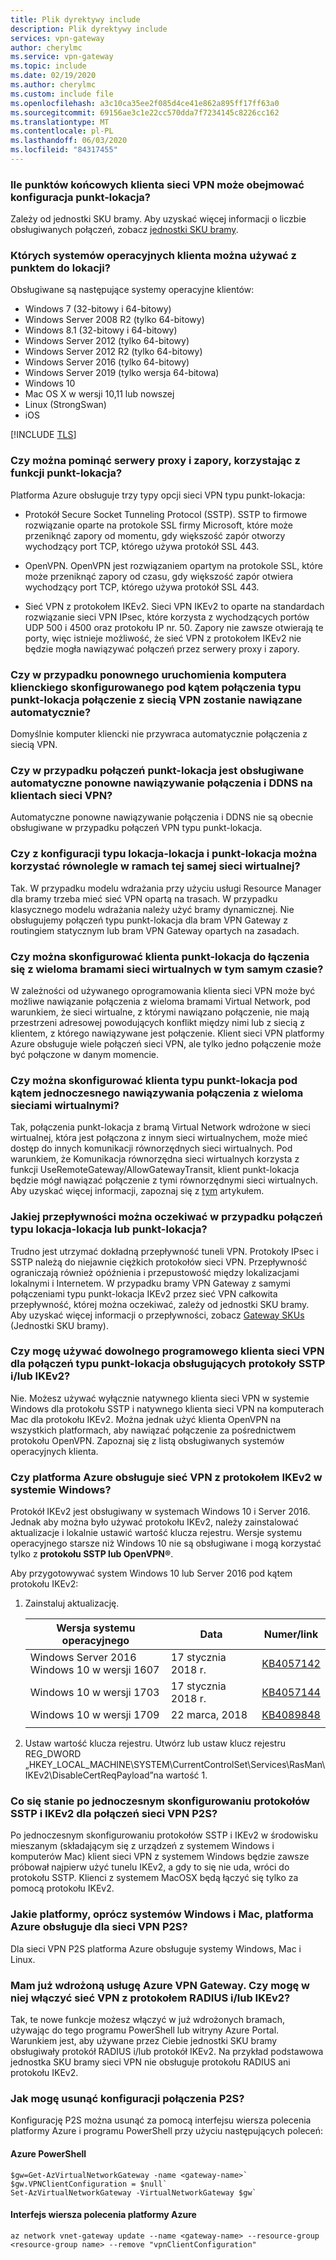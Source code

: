 ```yaml
---
title: Plik dyrektywy include
description: Plik dyrektywy include
services: vpn-gateway
author: cherylmc
ms.service: vpn-gateway
ms.topic: include
ms.date: 02/19/2020
ms.author: cherylmc
ms.custom: include file
ms.openlocfilehash: a3c10ca35ee2f085d4ce41e862a895ff17ff63a0
ms.sourcegitcommit: 69156ae3c1e22cc570dda7f7234145c8226cc162
ms.translationtype: MT
ms.contentlocale: pl-PL
ms.lasthandoff: 06/03/2020
ms.locfileid: "84317455"
---
```

### <a name="how-many-vpn-client-endpoints-can-i-have-in-my-point-to-site-configuration"></a>Ile punktów końcowych klienta sieci VPN może obejmować konfiguracja punkt-lokacja?

Zależy od jednostki SKU bramy. Aby uzyskać więcej informacji o liczbie obsługiwanych połączeń, zobacz [jednostki SKU bramy](../articles/vpn-gateway/vpn-gateway-about-vpngateways.md#gwsku).

### <a name="what-client-operating-systems-can-i-use-with-point-to-site"></a><a name="supportedclientos"></a>Których systemów operacyjnych klienta można używać z punktem do lokacji?

Obsługiwane są następujące systemy operacyjne klientów:

* Windows 7 (32-bitowy i 64-bitowy)
* Windows Server 2008 R2 (tylko 64-bitowy)
* Windows 8.1 (32-bitowy i 64-bitowy)
* Windows Server 2012 (tylko 64-bitowy)
* Windows Server 2012 R2 (tylko 64-bitowy)
* Windows Server 2016 (tylko 64-bitowy)
* Windows Server 2019 (tylko wersja 64-bitowa)
* Windows 10
* Mac OS X w wersji 10,11 lub nowszej
* Linux (StrongSwan)
* iOS

[!INCLUDE [TLS](vpn-gateway-tls-updates.md)]

### <a name="can-i-traverse-proxies-and-firewalls-using-point-to-site-capability"></a>Czy można pominąć serwery proxy i zapory, korzystając z funkcji punkt-lokacja?

Platforma Azure obsługuje trzy typy opcji sieci VPN typu punkt-lokacja:

* Protokół Secure Socket Tunneling Protocol (SSTP). SSTP to firmowe rozwiązanie oparte na protokole SSL firmy Microsoft, które może przeniknąć zapory od momentu, gdy większość zapór otworzy wychodzący port TCP, którego używa protokół SSL 443.

* OpenVPN. OpenVPN jest rozwiązaniem opartym na protokole SSL, które może przeniknąć zapory od czasu, gdy większość zapór otwiera wychodzący port TCP, którego używa protokół SSL 443.

* Sieć VPN z protokołem IKEv2. Sieci VPN IKEv2 to oparte na standardach rozwiązanie sieci VPN IPsec, które korzysta z wychodzących portów UDP 500 i 4500 oraz protokołu IP nr. 50. Zapory nie zawsze otwierają te porty, więc istnieje możliwość, że sieć VPN z protokołem IKEv2 nie będzie mogła nawiązywać połączeń przez serwery proxy i zapory.

### <a name="if-i-restart-a-client-computer-configured-for-point-to-site-will-the-vpn-automatically-reconnect"></a>Czy w przypadku ponownego uruchomienia komputera klienckiego skonfigurowanego pod kątem połączenia typu punkt-lokacja połączenie z siecią VPN zostanie nawiązane automatycznie?

Domyślnie komputer kliencki nie przywraca automatycznie połączenia z siecią VPN.

### <a name="does-point-to-site-support-auto-reconnect-and-ddns-on-the-vpn-clients"></a>Czy w przypadku połączeń punkt-lokacja jest obsługiwane automatyczne ponowne nawiązywanie połączenia i DDNS na klientach sieci VPN?

Automatyczne ponowne nawiązywanie połączenia i DDNS nie są obecnie obsługiwane w przypadku połączeń VPN typu punkt-lokacja.

### <a name="can-i-have-site-to-site-and-point-to-site-configurations-coexist-for-the-same-virtual-network"></a>Czy z konfiguracji typu lokacja-lokacja i punkt-lokacja można korzystać równolegle w ramach tej samej sieci wirtualnej?

Tak. W przypadku modelu wdrażania przy użyciu usługi Resource Manager dla bramy trzeba mieć sieć VPN opartą na trasach. W przypadku klasycznego modelu wdrażania należy użyć bramy dynamicznej. Nie obsługujemy połączeń typu punkt-lokacja dla bram VPN Gateway z routingiem statycznym lub bram VPN Gateway opartych na zasadach.

### <a name="can-i-configure-a-point-to-site-client-to-connect-to-multiple-virtual-network-gateways-at-the-same-time"></a>Czy można skonfigurować klienta punkt-lokacja do łączenia się z wieloma bramami sieci wirtualnych w tym samym czasie?

W zależności od używanego oprogramowania klienta sieci VPN może być możliwe nawiązanie połączenia z wieloma bramami Virtual Network, pod warunkiem, że sieci wirtualne, z którymi nawiązano połączenie, nie mają przestrzeni adresowej powodujących konflikt między nimi lub z siecią z klientem, z którego nawiązywane jest połączenie.  Klient sieci VPN platformy Azure obsługuje wiele połączeń sieci VPN, ale tylko jedno połączenie może być połączone w danym momencie.

### <a name="can-i-configure-a-point-to-site-client-to-connect-to-multiple-virtual-networks-at-the-same-time"></a>Czy można skonfigurować klienta typu punkt-lokacja pod kątem jednoczesnego nawiązywania połączenia z wieloma sieciami wirtualnymi?

Tak, połączenia punkt-lokacja z bramą Virtual Network wdrożone w sieci wirtualnej, która jest połączona z innym sieci wirtualnychem, może mieć dostęp do innych komunikacji równorzędnych sieci wirtualnych.  Pod warunkiem, że Komunikacja równorzędna sieci wirtualnych korzysta z funkcji UseRemoteGateway/AllowGatewayTransit, klient punkt-lokacja będzie mógł nawiązać połączenie z tymi równorzędnymi sieci wirtualnych.  Aby uzyskać więcej informacji, zapoznaj się z [tym](../articles/vpn-gateway/vpn-gateway-about-point-to-site-routing.md) artykułem.

### <a name="how-much-throughput-can-i-expect-through-site-to-site-or-point-to-site-connections"></a>Jakiej przepływności można oczekiwać w przypadku połączeń typu lokacja-lokacja lub punkt-lokacja?

Trudno jest utrzymać dokładną przepływność tuneli VPN. Protokoły IPsec i SSTP należą do niejawnie ciężkich protokołów sieci VPN. Przepływność ograniczają również opóźnienia i przepustowość między lokalizacjami lokalnymi i Internetem. W przypadku bramy VPN Gateway z samymi połączeniami typu punkt-lokacja IKEv2 przez sieć VPN całkowita przepływność, której można oczekiwać, zależy od jednostki SKU bramy. Aby uzyskać więcej informacji o przepływności, zobacz [Gateway SKUs](../articles/vpn-gateway/vpn-gateway-about-vpngateways.md#gwsku) (Jednostki SKU bramy).

### <a name="can-i-use-any-software-vpn-client-for-point-to-site-that-supports-sstp-andor-ikev2"></a>Czy mogę używać dowolnego programowego klienta sieci VPN dla połączeń typu punkt-lokacja obsługujących protokoły SSTP i/lub IKEv2?

Nie. Możesz używać wyłącznie natywnego klienta sieci VPN w systemie Windows dla protokołu SSTP i natywnego klienta sieci VPN na komputerach Mac dla protokołu IKEv2. Można jednak użyć klienta OpenVPN na wszystkich platformach, aby nawiązać połączenie za pośrednictwem protokołu OpenVPN. Zapoznaj się z listą obsługiwanych systemów operacyjnych klienta.

### <a name="does-azure-support-ikev2-vpn-with-windows"></a>Czy platforma Azure obsługuje sieć VPN z protokołem IKEv2 w systemie Windows?

Protokół IKEv2 jest obsługiwany w systemach Windows 10 i Server 2016. Jednak aby można było używać protokołu IKEv2, należy zainstalować aktualizacje i lokalnie ustawić wartość klucza rejestru. Wersje systemu operacyjnego starsze niż Windows 10 nie są obsługiwane i mogą korzystać tylko z **protokołu SSTP lub OpenVPN®**.

Aby przygotowywać system Windows 10 lub Server 2016 pod kątem protokołu IKEv2:

1. Zainstaluj aktualizację.

   | Wersja systemu operacyjnego | Data | Numer/link |
   |---|---|---|
   | Windows Server 2016<br>Windows 10 w wersji 1607 | 17 stycznia 2018 r. | [KB4057142](https://support.microsoft.com/help/4057142/windows-10-update-kb4057142) |
   | Windows 10 w wersji 1703 | 17 stycznia 2018 r. | [KB4057144](https://support.microsoft.com/help/4057144/windows-10-update-kb4057144) |
   | Windows 10 w wersji 1709 | 22 marca, 2018 | [KB4089848](https://www.catalog.update.microsoft.com/search.aspx?q=kb4089848) |
   |  |  |  |

2. Ustaw wartość klucza rejestru. Utwórz lub ustaw klucz rejestru REG_DWORD „HKEY_LOCAL_MACHINE\SYSTEM\CurrentControlSet\Services\RasMan\ IKEv2\DisableCertReqPayload”na wartość 1.

### <a name="what-happens-when-i-configure-both-sstp-and-ikev2-for-p2s-vpn-connections"></a>Co się stanie po jednoczesnym skonfigurowaniu protokołów SSTP i IKEv2 dla połączeń sieci VPN P2S?

Po jednoczesnym skonfigurowaniu protokołów SSTP i IKEv2 w środowisku mieszanym (składającym się z urządzeń z systemem Windows i komputerów Mac) klient sieci VPN z systemem Windows będzie zawsze próbował najpierw użyć tunelu IKEv2, a gdy to się nie uda, wróci do protokołu SSTP. Klienci z systemem MacOSX będą łączyć się tylko za pomocą protokołu IKEv2.

### <a name="other-than-windows-and-mac-which-other-platforms-does-azure-support-for-p2s-vpn"></a>Jakie platformy, oprócz systemów Windows i Mac, platforma Azure obsługuje dla sieci VPN P2S?

Dla sieci VPN P2S platforma Azure obsługuje systemy Windows, Mac i Linux.

### <a name="i-already-have-an-azure-vpn-gateway-deployed-can-i-enable-radius-andor-ikev2-vpn-on-it"></a>Mam już wdrożoną usługę Azure VPN Gateway. Czy mogę w niej włączyć sieć VPN z protokołem RADIUS i/lub IKEv2?

Tak, te nowe funkcje możesz włączyć w już wdrożonych bramach, używając do tego programu PowerShell lub witryny Azure Portal. Warunkiem jest, aby używane przez Ciebie jednostki SKU bramy obsługiwały protokół RADIUS i/lub protokół IKEv2. Na przykład podstawowa jednostka SKU bramy sieci VPN nie obsługuje protokołu RADIUS ani protokołu IKEv2.

### <a name="how-do-i-remove-the-configuration-of-a-p2s-connection"></a><a name="removeconfig"></a>Jak mogę usunąć konfiguracji połączenia P2S?

Konfigurację P2S można usunąć za pomocą interfejsu wiersza polecenia platformy Azure i programu PowerShell przy użyciu następujących poleceń:

#### <a name="azure-powershell"></a>Azure PowerShell

```azurepowershell-interactive
$gw=Get-AzVirtualNetworkGateway -name <gateway-name>`  
$gw.VPNClientConfiguration = $null`  
Set-AzVirtualNetworkGateway -VirtualNetworkGateway $gw`
```

#### <a name="azure-cli"></a>Interfejs wiersza polecenia platformy Azure

```azurecli-interactive
az network vnet-gateway update --name <gateway-name> --resource-group <resource-group name> --remove "vpnClientConfiguration"
```
